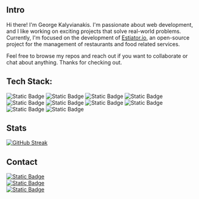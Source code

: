## Intro
Hi there! I'm George Kalyvianakis. I'm passionate about web development, and I like working on exciting projects that solve real-world problems. Currently, I'm focused on the development of [Estiator.io](https://estiator.io), an open-source project for the management of restaurants and food related services.

Feel free to browse my repos and reach out if you want to collaborate or chat about anything. Thanks for checking out.

## Tech Stack:     

![Static Badge](https://img.shields.io/badge/javascript-grey?logo=javascript)
![Static Badge](https://img.shields.io/badge/typescript-grey?logo=typescript)
![Static Badge](https://img.shields.io/badge/react-grey?logo=react)
![Static Badge](https://img.shields.io/badge/nextjs-grey?logo=nextdotjs)
![Static Badge](https://img.shields.io/badge/php-grey?logo=php)
![Static Badge](https://img.shields.io/badge/java-grey?logo=openjdk)
![Static Badge](https://img.shields.io/badge/spring-boot-grey?logo=springboot)
![Static Badge](https://img.shields.io/badge/nodejs-grey?logo=nodedotjs)
![Static Badge](https://img.shields.io/badge/git-grey?logo=git)
![Static Badge](https://img.shields.io/badge/docker-grey?logo=docker)

## Stats
[![GitHub Streak](https://streak-stats.demolab.com?user=CptGeo&card_height=170&theme=dark)](https://git.io/streak-stats)

## Contact
[![Static Badge](https://img.shields.io/badge/george.kalyvianakis%40gmail.com-grey?style=social&logo=mailgun)](mailto://george.kalyvianakis@gmail.com)  
[![Static Badge](https://img.shields.io/badge/georgekalyvianakis18%40gmail.com-grey?style=social&logo=mailgun)](mailto://georgekalyvianakis18@gmail.com)  
[![Static Badge](https://img.shields.io/badge/kalyvianakis-grey?style=social&logo=x)](https://x.com/kalyvianakis) 

